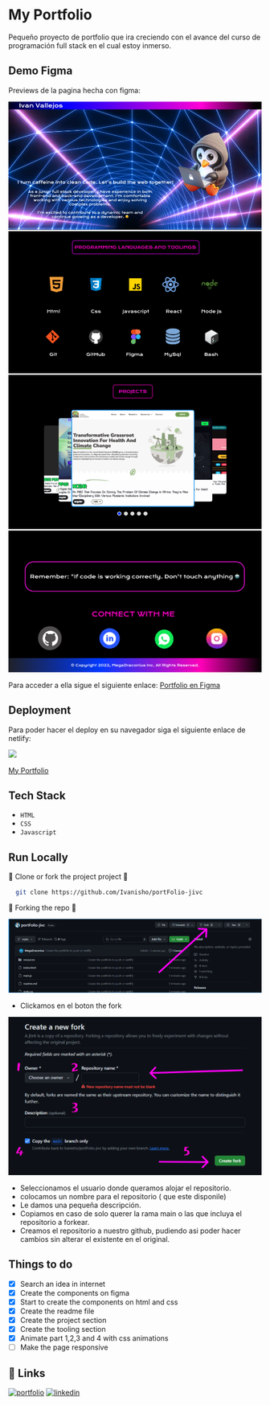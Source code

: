 # My Portfolio

Pequeño proyecto de portfolio que ira creciendo con el avance del curso de programación full stack en el cual estoy inmerso.

## Demo Figma

Previews de la pagina hecha con figma:

![](/resources/Captura%20de%20pantalla%202024-03-15%20090334.png)
![](/resources/Captura%20de%20pantalla%202024-03-15%20090343.png)
![](/resources/Captura%20de%20pantalla%202024-03-15%20090353.png)
![](/resources/Captura%20de%20pantalla%202024-03-15%20090423.png)

Para acceder a ella sigue el siguiente enlace: [Portfolio en Figma](https://www.figma.com/file/P6BOUSy9VtRP5EfHGHVrgh/Figma-basics?type=design&node-id=1669-162202&mode=design&t=hhMlXceKHs3QNpD6-0)

## Deployment

Para poder hacer el deploy en su navegador siga el siguiente enlace de netlify:

![](https://cdn.icon-icons.com/icons2/2699/PNG/512/netlify_logo_icon_169924.png)

[My Portfolio](https://portfolio-jivc.netlify.app/)

## Tech Stack

- `HTML`
- `CSS`
- `Javascript`

## Run Locally

🤖 Clone or fork the project project 🤖

```bash
  git clone https://github.com/Ivanisho/portFolio-jivc
```

🔁 Forking the repo 🔁

![](/resources/Captura%20de%20pantalla%202024-03-16%20154505.png)

- Clickamos en el boton the fork

![](/resources/Captura%20de%20pantalla%202024-03-16%20154954.png)

- Seleccionamos el usuario donde queramos alojar el repositorio.
- colocamos un nombre para el repositorio ( que este disponile)
- Le damos una pequeña descripción.
- Copiamos en caso de solo querer la rama main o las que incluya el repositorio a forkear.
- Creamos el repositorio a nuestro github, pudiendo asi poder hacer cambios sin alterar el existente en el original.

## Things to do

- [x] Search an idea in internet
- [x] Create the components on figma
- [x] Start to create the components on html and css
- [x] Create the readme file
- [x] Create the project section
- [x] Create the tooling section
- [x] Animate part 1,2,3 and 4 with css animations
- [ ] Make the page responsive

## 🔗 Links

[![portfolio](https://img.shields.io/badge/my_portfolio-000?style=for-the-badge&logo=ko-fi&logoColor=white)](https://github.com/Ivanisho/portFolio-jivc)
[![linkedin](https://img.shields.io/badge/linkedin-0A66C2?style=for-the-badge&logo=linkedin&logoColor=white)](https://es.linkedin.com/in/jorge-ivan-vallejos-cardozo-b37296182)
